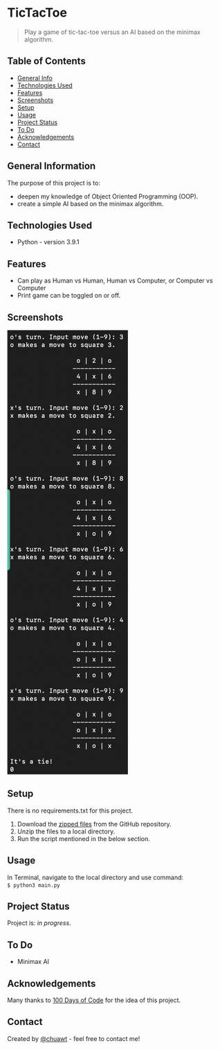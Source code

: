 # TicTacToe
> Play a game of tic-tac-toe versus an AI based on the minimax algorithm.


## Table of Contents
* [General Info](#general-information)
* [Technologies Used](#technologies-used)
* [Features](#features)
* [Screenshots](#screenshots)
* [Setup](#setup)
* [Usage](#usage)
* [Project Status](#project-status)
* [To Do](#to-do)
* [Acknowledgements](#acknowledgements)
* [Contact](#contact)


## General Information
The purpose of this project is to:
- deepen my knowledge of Object Oriented Programming (OOP).
- create a simple AI based on the minimax algorithm.


## Technologies Used
- Python - version 3.9.1


## Features
- Can play as Human vs Human, Human vs Computer, or Computer vs Computer
- Print game can be toggled on or off.


## Screenshots
![Example screenshot](images/screenshot.png)


## Setup
There is no requirements.txt for this project. 

1. Download the [zipped files](https://github.com/chuawt/tictactoe/archive/refs/heads/main.zip) from the GitHub repository.
1. Unzip the files to a local directory.
1. Run the script mentioned in the below section.


## Usage
In Terminal, navigate to the local directory and use command:   
`$ python3 main.py` 


## Project Status
Project is: _in progress_.  


## To Do
- Minimax AI


## Acknowledgements
Many thanks to [100 Days of Code](https://www.udemy.com/course/100-days-of-code) for the idea of this project. 


## Contact
Created by [@chuawt](https://chuawt.github.io) - feel free to contact me!
